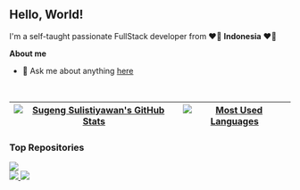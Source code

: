 ## **Hello, World!**

I'm a self-taught passionate FullStack developer from ❤🤍 **Indonesia** ❤🤍

**About me**

- 💬 Ask me about anything [here](https://github.com/sugeng-sulistiyawan/sugeng-sulistiyawan/issues)

<br />

| [![Sugeng Sulistiyawan's GitHub Stats](https://github-readme-stats.vercel.app/api?username=sugeng-sulistiyawan&show_icons=true&include_all_commits=true&count_private=true&theme=buefy&hide_border=true)](https://github-readme-stats.vercel.app/api?username=sugeng-sulistiyawan&show_icons=true&include_all_commits=true&theme=buefy&hide_border=true) | [![Most Used Languages](https://github-readme-stats.vercel.app/api/top-langs/?username=sugeng-sulistiyawan&hide=css,html&layout=compact&langs_count=10&theme=buefy&hide_border=true)](https://github-readme-stats.vercel.app/api/top-langs/?username=sugeng-sulistiyawan&layout=compact&theme=buefy&hide_border=true) |
| ------------- | ------------- |

### **Top Repositories**

<a href="https://github.com/sugeng-sulistiyawan/sugeng-sulistiyawan.github.io">
  <img src="https://github-readme-stats.vercel.app/api/pin/?username=sugeng-sulistiyawan&repo=sugeng-sulistiyawan.github.io&theme=yeblu&hide_border=true" />
</a>

<br>

<a href="https://github.com/sugeng-sulistiyawan/yii2-toastr">
  <img src="https://github-readme-stats.vercel.app/api/pin/?username=sugeng-sulistiyawan&repo=yii2-toastr&theme=swift&hide_border=true" />
</a>

<a href="https://github.com/sugeng-sulistiyawan/yii2-dropify">
  <img src="https://github-readme-stats.vercel.app/api/pin/?username=sugeng-sulistiyawan&repo=yii2-dropify&theme=swift&hide_border=true" />
</a>
